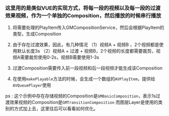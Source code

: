 


### 这里用的是类似VUE的实现方式，将每一段的视频以及每一段的过渡效果视频，作为一个单独的Composition，然后播放的时候串行播放


1. 将需要处理的PlayItem传入GMCompositionService，然后会根据PlayItem的类型，生成Composition
2. 由于存在过渡效果，因此，有几种情况
（1）视频A + 视频B  ，2个视频都是使用默认长度3s
（2）视频A + 过渡 + 视频B，2个视频的长度都需要裁剪，视频A需要裁剪使用0-2s，视频B需要使用1-3s

3. 过渡Composition需要传入前一段视频和后一段视频才能生成该Composition
4. 在使用`makePlayable`方法的时候，会生成一个数组的`AVPlayItem`，提供给`AVQueuePlayer`使用


ps : 这个示例中存在存储视频的Composition是`GMBasicComposition`，表示1s过渡效果视频的Composition是`GMTransitionComposition`
而图层Layer是使用的类别的方式加上去，这里往后可以看看如何优化。



